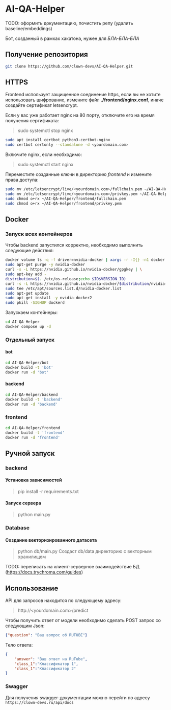 # AI-QA-Helper
TODO: оформить документацию, почистить репу (удалить baseline/embeddings)

Бот, созданный в рамках хакатона, нужен для *БЛА-БЛА-БЛА*

## Получение репозитория
```bash
git clone https://github.com/clown-devs/AI-QA-Helper.git
```

## HTTPS
Frontend использует защищенное соединение https, если вы не хотите использовать шифрование, измените файл **./frontend/nginx.conf**, иначе создайте сертификат letsencrypt.

Если у вас уже работает nginx на 80 порту, отключите его на время получения сертификата:
> sudo systemctl stop nginx

```bash
sudo apt install certbot python3-certbot-nginx
sudo certbot certonly --standalone -d <yourdomain.com>
```

Включите nginx, если необходимо:
> sudo systemctl start nginx

Переместите созданные ключи в директорию *frontend* и измените права доступа:
```bash
sudo mv /etc/letsencrypt/live/<yourdomain.com>/fullchain.pem ~/AI-QA-Helper/frontend/
sudo mv /etc/letsencrypt/live/<yourdomain.com>/privkey.pem ~/AI-QA-Helper/frontend/
sudo chmod o+rx ~/AI-QA-Helper/frontend/fullchain.pem
sudo chmod o+rx ~/AI-QA-Helper/frontend/privkey.pem
```

## Docker
### Запуск всех контейнеров
Чтобы backend запустился корректно, необходимо выполнить следующие действия:
```bash
docker volume ls -q -f driver=nvidia-docker | xargs -r -I{} -n1 docker ps -q -a -f volume={} | xargs -r docker rm -f
sudo apt-get purge -y nvidia-docker
curl -s -L https://nvidia.github.io/nvidia-docker/gpgkey | \
sudo apt-key add -
distribution=$(. /etc/os-release;echo $ID$VERSION_ID)
curl -s -L https://nvidia.github.io/nvidia-docker/$distribution/nvidia-docker.list | \
sudo tee /etc/apt/sources.list.d/nvidia-docker.list
sudo apt-get update
sudo apt-get install -y nvidia-docker2
sudo pkill -SIGHUP dockerd
```

Запускаем контейнеры:
```bash
cd AI-QA-Helper
docker compose up -d
```
### Отдельный запуск
#### bot
```bash
cd AI-QA-Helper/bot
docker build -t 'bot'
docker run -d 'bot'
```
#### backend
```bash
cd AI-QA-Helper/backend
docker build -t 'backend'
docker run -d 'backend'
```
### frontend
```bash
cd AI-QA-Helper/frontend
docker build -t 'frontend'
docker run -d 'frontend'
```


## Ручной запуск

### backend

#### Установка зависимостей
> pip install -r requirements.txt

#### Запуск сервера
> python main.py

### Database

#### Создание векторизированного датасета
> python db/main.py
Создаст db/data директорию с векторным хранилищем

TODO: переписать на клиент-серверное взаимодействие БД (https://docs.trychroma.com/guides)

## Использование

API для запросов находится по следующему адресу:
> http://<yourdomain.com>/predict

Чтобы получить ответ от модели необходимо сделать POST запрос со следующим Json:
```json
{"question": "Ваш вопрос об RUTUBE"}
```

Тело ответа:
```json
{
    "answer": "Ваш ответ на RuTube",
    "class_1":"Классификатор 1",
    "class_1":"Классификатор 2"
}
```

### Swagger

Для получения swagger-документации можно перейти по адресу `https://clown-devs.ru/api/docs`